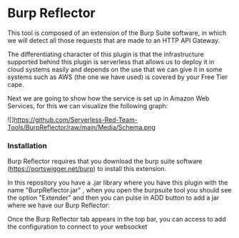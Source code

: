 # Burp Reflector

This tool is composed of an extension of the Burp Suite software, in which we will detect all those requests that are made to an HTTP API Gateway.

The differentiating character of this plugin is that the infrastructure supported behind this plugin is serverless that allows us to deploy it in cloud systems easily and depends on the use that we can give it in some systems such as AWS (the one we have used) is covered by your Free Tier cape.

Next we are going to show how the service is set up in Amazon Web Services, for this we can visualize the following graph:


![]https://github.com/Serverless-Red-Team-Tools/BurpReflector/raw/main/Media/Schema.png




### Installation

Burp Reflector requires that you download the burp suite software (https://portswigger.net/burp) to install this extension.

In this repository you have a .jar library where you have this plugin with the name "BurpReflector.jar" , when you open the burpsuite tool you should see the option "Extender" and then you can pulse in ADD button to add a jar where we have our Burp Reflector:


Once the Burp Reflector tab appears in the top bar, you can access to add the configuration to connect to your websocket
